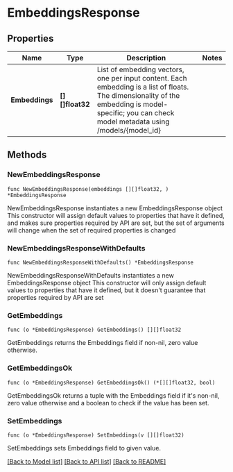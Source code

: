# EmbeddingsResponse

## Properties

Name | Type | Description | Notes
------------ | ------------- | ------------- | -------------
**Embeddings** | **[][]float32** | List of embedding vectors, one per input content. Each embedding is a list of floats. The dimensionality of the embedding is model-specific; you can check model metadata using /models/{model_id} | 

## Methods

### NewEmbeddingsResponse

`func NewEmbeddingsResponse(embeddings [][]float32, ) *EmbeddingsResponse`

NewEmbeddingsResponse instantiates a new EmbeddingsResponse object
This constructor will assign default values to properties that have it defined,
and makes sure properties required by API are set, but the set of arguments
will change when the set of required properties is changed

### NewEmbeddingsResponseWithDefaults

`func NewEmbeddingsResponseWithDefaults() *EmbeddingsResponse`

NewEmbeddingsResponseWithDefaults instantiates a new EmbeddingsResponse object
This constructor will only assign default values to properties that have it defined,
but it doesn't guarantee that properties required by API are set

### GetEmbeddings

`func (o *EmbeddingsResponse) GetEmbeddings() [][]float32`

GetEmbeddings returns the Embeddings field if non-nil, zero value otherwise.

### GetEmbeddingsOk

`func (o *EmbeddingsResponse) GetEmbeddingsOk() (*[][]float32, bool)`

GetEmbeddingsOk returns a tuple with the Embeddings field if it's non-nil, zero value otherwise
and a boolean to check if the value has been set.

### SetEmbeddings

`func (o *EmbeddingsResponse) SetEmbeddings(v [][]float32)`

SetEmbeddings sets Embeddings field to given value.



[[Back to Model list]](../README.md#documentation-for-models) [[Back to API list]](../README.md#documentation-for-api-endpoints) [[Back to README]](../README.md)


